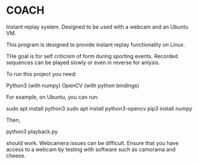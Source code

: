 # COACH
Instant replay system. Designed to be used with a webcam and an Ubuntu VM.


This program is designed to provide instant replay functionality on Linux.

THe goal is for self criticism of form during sporting events. Recorded sequences can be played slowly or even in reverse for anlysis.


To run this project you need:

Python3 (with numpy)
OpenCV (with python bindings)

For example, on Ubuntu, you can run:

sudo apt install python3
sudo apt install python3-opencv
pip3 install numpy

Then,

python3 playback.py

should work. Webcamera issues can be difficult. Ensure that you have access to a webcam by testing with software such as camorama and cheese.
